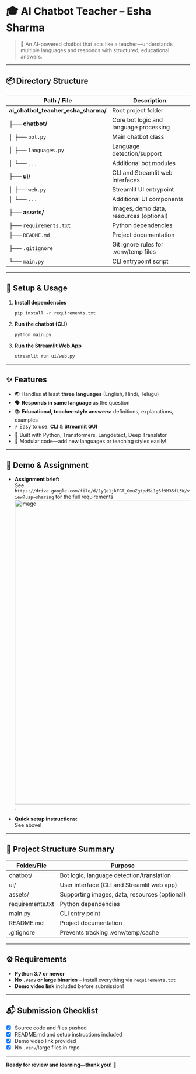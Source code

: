 # 🎓 AI Chatbot Teacher – Esha Sharma

> 🤖 An AI-powered chatbot that acts like a teacher—understands multiple languages and responds with structured, educational answers.

---

## 📦 Directory Structure

| Path / File | Description |
|-------------|-------------|
| **ai_chatbot_teacher_esha_sharma/** | Root project folder |
| ├── **chatbot/** | Core bot logic and language processing |
| │ ├── `bot.py` | Main chatbot class |
| │ ├── `languages.py` | Language detection/support |
| │ └── `...` | Additional bot modules |
| ├── **ui/** | CLI and Streamlit web interfaces |
| │ ├── `web.py` | Streamlit UI entrypoint |
| │ └── `...` | Additional UI components |
| ├── **assets/** | Images, demo data, resources (optional) |
| ├── `requirements.txt` | Python dependencies |
| ├── `README.md` | Project documentation |
| ├── `.gitignore` | Git ignore rules for .venv/temp files |
| └── `main.py` | CLI entrypoint script |


---

## 🚀 Setup & Usage

1. **Install dependencies**
    ```
    pip install -r requirements.txt
    ```
2. **Run the chatbot (CLI)**
    ```
    python main.py
    ```
3. **Run the Streamlit Web App**
    ```
    streamlit run ui/web.py
    ```

---

## ✨ Features

- 🌏 Handles at least **three languages** (English, Hindi, Telugu)
- 🗣️ **Responds in same language** as the question
- 📚 **Educational, teacher-style answers:** definitions, explanations, examples
- ⚡ Easy to use: **CLI** & **Streamlit GUI**
- 🔌 Built with Python, Transformers, Langdetect, Deep Translator
- 🧩 Modular code—add new languages or teaching styles easily!

---

## 🎥 Demo & Assignment



- **Assignment brief:**  
  See `https://drive.google.com/file/d/1yQe1jkFGT_OmuZgtpd5i1g6f9M35fL3W/view?usp=sharing` for the full requirements <img width="850" height="832" alt="image" src="https://github.com/user-attachments/assets/a66481d2-5e3d-4b0c-afde-f27b2f877596" />
.

- **Quick setup instructions:**  
  See above!

---

## 📝 Project Structure Summary

| Folder/File      | Purpose                                            |
|------------------|---------------------------------------------------|
| chatbot/         | Bot logic, language detection/translation         |
| ui/              | User interface (CLI and Streamlit web app)        |
| assets/          | Supporting images, data, resources (optional)     |
| requirements.txt | Python dependencies                               |
| main.py          | CLI entry point                                   |
| README.md        | Project documentation                             |
| .gitignore       | Prevents tracking .venv/temp/cache                |

---

## ⚙️ Requirements

- **Python 3.7 or newer**
- **No `.venv` or large binaries** – install everything via `requirements.txt`
- **Demo video link** included before submission!

---

## 📬 Submission Checklist

- [x] Source code and files pushed
- [x] README.md and setup instructions included
- [x] Demo video link provided
- [x] No `.venv`/large files in repo

---

**Ready for review and learning—thank you! 🎉**
